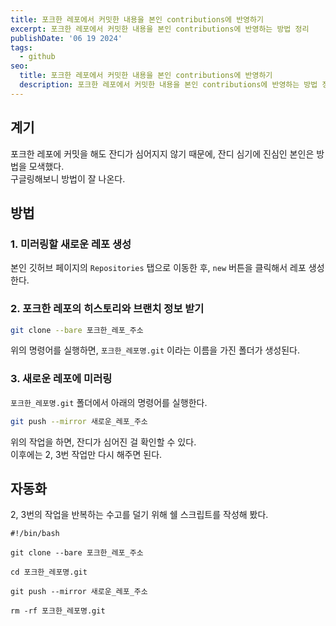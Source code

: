 ```yaml
---
title: 포크한 레포에서 커밋한 내용을 본인 contributions에 반영하기
excerpt: 포크한 레포에서 커밋한 내용을 본인 contributions에 반영하는 방법 정리
publishDate: '06 19 2024'
tags:
  - github
seo:
  title: 포크한 레포에서 커밋한 내용을 본인 contributions에 반영하기
  description: 포크한 레포에서 커밋한 내용을 본인 contributions에 반영하는 방법 정리
---
```


## 계기

포크한 레포에 커밋을 해도 잔디가 심어지지 않기 때문에, 잔디 심기에 진심인 본인은 방법을 모색했다.  
구글링해보니 방법이 잘 나온다.

## 방법

### 1. 미러링할 새로운 레포 생성

본인 깃허브 페이지의 `Repositories` 탭으로 이동한 후, `new` 버튼을 클릭해서 레포 생성한다.

### 2. 포크한 레포의 히스토리와 브랜치 정보 받기

```bash
git clone --bare 포크한_레포_주소
```

위의 명령어를 실행하면, `포크한_레포명.git` 이라는 이름을 가진 폴더가 생성된다.

### 3. 새로운 레포에 미러링

`포크한_레포명.git` 폴더에서 아래의 명령어를 실행한다.

```bash
git push --mirror 새로운_레포_주소
```

위의 작업을 하면, 잔디가 심어진 걸 확인할 수 있다.  
이후에는 2, 3번 작업만 다시 해주면 된다.

## 자동화

2, 3번의 작업을 반복하는 수고를 덜기 위해 쉘 스크립트를 작성해 봤다.

```shell
#!/bin/bash

git clone --bare 포크한_레포_주소

cd 포크한_레포명.git

git push --mirror 새로운_레포_주소

rm -rf 포크한_레포명.git
```
